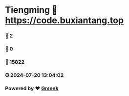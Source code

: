 # Tiengming :link: https://code.buxiantang.top 
### :page_facing_up: [2](https://code.buxiantang.top/tag.html) 
### :speech_balloon: 0 
### :hibiscus: 15822 
### :alarm_clock: 2024-07-20 13:04:02 
### Powered by :heart: [Gmeek](https://github.com/Meekdai/Gmeek)
